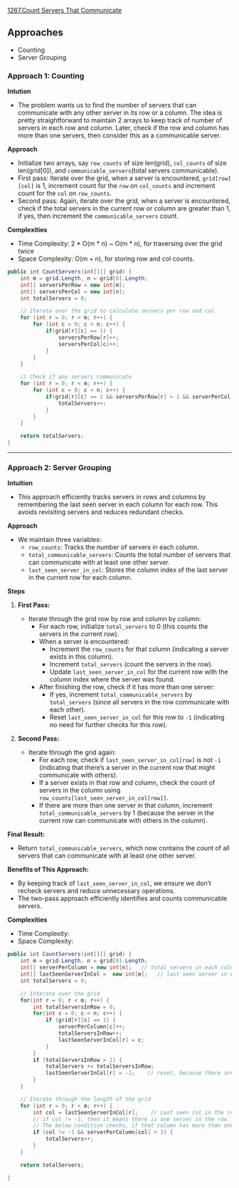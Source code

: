 [1267.Count Servers That Communicate](https://leetcode.com/problems/count-servers-that-communicate/description/)

## Approaches
- Counting
- Server Grouping

### Approach 1: Counting

**Intution**
- The problem wants us to find the number of servers that can communicate with any other server in its row or a column. The idea is pretty straightforward to maintain 2 arrays to keep track of number of servers in each row and column. Later, check if the row and column has more than one servers, then consider this as a communicable server.

**Approach**
- Initialize two arrays, say `row_counts` of size len(grid), `col_counts` of size len(grid[0]), and `communicable_servers`(total servers communicable).
- First pass: Iterate over the grid, when a server is encountered, `grid[row][col]` is 1, increment count for the `row` on `col_counts` and increment count for the `col` on `row_counts`.
- Second pass: Again, iterate over the grid, when a server is encountered, check if the total servers in the current row or column are greater than 1, if yes, then increment the `communicable_servers` count.

**Complexities**
- Time Complexity: 2 * O(m * n) ~ O(m * n), for traversing over the grid twice
- Space Complexity: O(m + n), for storing row and col counts.

```csharp
public int CountServers(int[][] grid) {
    int m = grid.Length, n = grid[0].Length;
    int[] serversPerRow = new int[m];
    int[] serversPerCol = new int[n];
    int totalServers = 0;

    // Iterate over the grid to calculate servers per row and col
    for (int r = 0; r < m; r++) {
        for (int c = 0; c < n; c++) {
            if(grid[r][c] == 1) {
                serversPerRow[r]++;
                serversPerCol[c]++;
            }
        }
    }

    // Check if any servers communicate
    for (int r = 0; r < m; r++) {
        for (int c = 0; c < n; c++) {
            if(grid[r][c] == 1 && serversPerRow[r] > 1 && serverPerCol[c] > 1) {
                totalServers++;
            }
        }
    }

    return totalServers;
}
```

---

### Approach 2: Server Grouping

**Intuition**
- This approach efficiently tracks servers in rows and columns by remembering the last seen server in each column for each row. This avoids revisiting servers and reduces redundant checks.

**Approach**
- We maintain three variables:
  - `row_counts`: Tracks the number of servers in each column.
  - `total_communicable_servers`: Counts the total number of servers that can communicate with at least one other server.
  - `last_seen_server_in_col`: Stores the column index of the last server in the current row for each column.

**Steps**

1. **First Pass:**
   - Iterate through the grid row by row and column by column:
     - For each row, initialize `total_servers` to 0 (this counts the servers in the current row).
     - When a server is encountered:
       - Increment the `row_counts` for that column (indicating a server exists in this column).
       - Increment `total_servers` (count the servers in the row).
       - Update `last_seen_server_in_col` for the current row with the column index where the server was found.
     - After finishing the row, check if it has more than one server:
       - If yes, increment `total_communicable_servers` by `total_servers` (since all servers in the row communicate with each other).
       - Reset `last_seen_server_in_col` for this row to `-1` (indicating no need for further checks for this row).

2. **Second Pass:**
   - Iterate through the grid again:
     - For each row, check if `last_seen_server_in_col[row]` is not `-1` (indicating that there’s a server in the current row that might communicate with others).
     - If a server exists in that row and column, check the count of servers in the column using `row_counts[last_seen_server_in_col[row]]`.
     - If there are more than one server in that column, increment `total_communicable_servers` by 1 (because the server in the current row can communicate with others in the column).

**Final Result:**
- Return `total_communicable_servers`, which now contains the count of all servers that can communicate with at least one other server.

**Benefits of This Approach:**
- By keeping track of `last_seen_server_in_col`, we ensure we don’t recheck servers and reduce unnecessary operations.
- The two-pass approach efficiently identifies and counts communicable servers.

**Complexities**
- Time Complexity:
- Space Complexity:

```csharp
public int CountServers(int[][] grid) {
    int m = grid.Length, n = grid[0].Length;
    int[] serverPerColumn = new int[n];   // total servers in each column
    int[] lastSeenServerInCol =  new int[m];   // last seen server in each row, handles one server per row case
    int totalServers = 0;

    // Interate over the grid
    for(int r = 0; r < m; r++) {
        int totalServersInRow = 0;
        for(int c = 0; c < n; c++) {
            if (grid[r][c] == 1) {
                serverPerColumn[c]++;
                totalServersInRow++;
                lastSeenServerInCol[r] = c;
            }
        }
        if (totalServersInRow > 1) {
            totalServers += totalServersInRow;
            lastSeenServerInCol[r] = -1;    // reset, because there are servers more than one which can communicate with each other
        }
    }

    // Iterate through the length of the grid
    for (int r = 0; r < m; r++) {
        int col = lastSeenServerInCol[r];    // Last seen col in the row 'r'
        // if col != -1, then it means there is one server in the row
        // The below condition checks, if that column has more than one server to communicate
        if (col != -1 && serverPerColumn[col] > 1) {
            totalServers++;
        }
    }

    return totalServers;

}
```